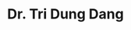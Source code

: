 ---
title: "Dr. Tri Dung Dang"
draft: false


# page title background image
bg_image: "images/backgrounds/page-title.jpg"
# meta description
description : ""
# teacher portrait
image: "images/team/dr-tri-dung-dang.jpg"
# course
courseCategory: "University of Economics Ho Chi Minh City"
course: "Lecturer, Institute of Intelligent and Interactive Technologies"
#course: "Lecturer, Institute of Intelligent and Interactive Technologies, University of Economics Ho Chi Minh City, Viet Nam"

# biography
bio: "</br>
Tri-Dung Dang received his B.S. degree in Mechatronics from Ho Chi Minh city University of Technology and Education, Viet Nam in 2013 and Ph.D. from University of Ulsan, Korea in 2019. He is currently working as lecturer in the College of Technology and Design, University of Economics Ho Chi Minh City – UEH University, Vietnam. His research interests include energy management system, hydraulic system, PEM fuel cell vehicles, mechanism and control design for wave energy converter and wind turbine system, mechatronics system."
# interest
# interest: [""]

# type
type: "teacher"

weight: 3
---